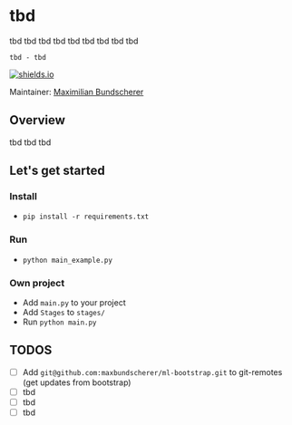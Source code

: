 # tbd

tbd tbd tbd tbd tbd tbd tbd tbd tbd

``tbd - tbd``

[![shields.io](https://img.shields.io/badge/license-Apache2-blue.svg)](http://www.apache.org/licenses/LICENSE-2.0.txt)

Maintainer: [Maximilian Bundscherer](https://bundscherer-online.de)

## Overview

tbd tbd tbd

## Let's get started

### Install

- `pip install -r requirements.txt`

### Run

- `python main_example.py`

### Own project

- Add `main.py` to your project
- Add `Stages` to `stages/`
- Run `python main.py`

## TODOS

- [ ] Add `git@github.com:maxbundscherer/ml-bootstrap.git` to git-remotes (get updates from bootstrap)
- [ ] tbd
- [ ] tbd
- [ ] tbd 